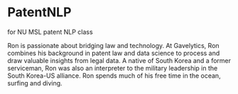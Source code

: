# PatentNLP
for NU MSL patent NLP class


Ron is passionate about bridging law and technology. At Gavelytics, Ron combines his background in patent law and data science to process and draw valuable insights from legal data. A native of South Korea and a former serviceman, Ron was also an interpreter to the military leadership in the South Korea-US alliance. Ron spends much of his free time in the ocean, surfing and diving.
